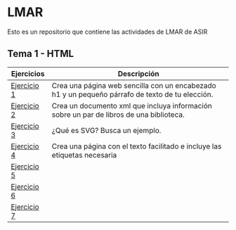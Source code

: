 # LMAR
Esto es un repositorio que contiene las actividades de LMAR de ASIR

## Tema 1 - HTML
Ejercicios | Descripción
---------|----------
[Ejercicio 1](/Tema1/Primera_practica.html) | Crea una página web sencilla con un encabezado h1 y un pequeño párrafo de texto de tu elección.
[Ejercicio 2](/Tema1/XML) | Crea un documento xml que incluya información sobre un par de libros de una biblioteca.
[Ejercicio 3](Tema1/SVG) | ¿Qué es SVG? Busca un ejemplo.
[Ejercicio 4](Tema1/Ejercicio_4.html) | Crea una página con el texto facilitado e incluye las etiquetas necesaria
[Ejercicio 5](Tema1/Ejercicio_5.html) |
[Ejercicio 6](Tema1/Ejercicio_1.html) |
[Ejercicio 7](Tema1/Ejercicio_1.html) |
